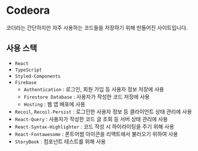 # Codeora

코더라는 간단하지만 자주 사용하는 코드들을 저장하기 위해 만들어진 사이트입니다.

## 사용 스택

-   `React`
-   `TypeScript`
-   `Styled-Components`
-   `Firebase`
    -   `Authentication` : 로그인, 회원 가입 등 사용자 정보 저장에 사용
    -   `Firestore Database` : 사용자가 작성한 코드 저장에 사용
    -   `Hosting` : 웹 앱 배포에 사용
-   `Recoil`, `Recoil-Persist` : 로그인한 사용자 정보 등 클라이언트 상태 관리에 사용
-   `React-Query` : 사용자가 작성한 코드 글 조회 등 서버 상태 관리에 사용
-   `React-Syntax-Highlighter` : 코드 작성 시 하이라이팅을 주기 위해 사용
-   `React-Fontawesome` : 폰트어썸 아이콘을 리액트에서 불러오기 위하여 사용
-   `StoryBook` : 컴포넌트 테스트를 위해 사용

